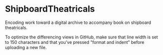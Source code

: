 # ShipboardTheatricals
Encoding work toward a digital archive to accompany book on shipboard theatricals.

To optimize the differencing views in GitHub, make sure that line width is set to 150 characters and that you've pressed "format and indent" before uploading a new file. 

